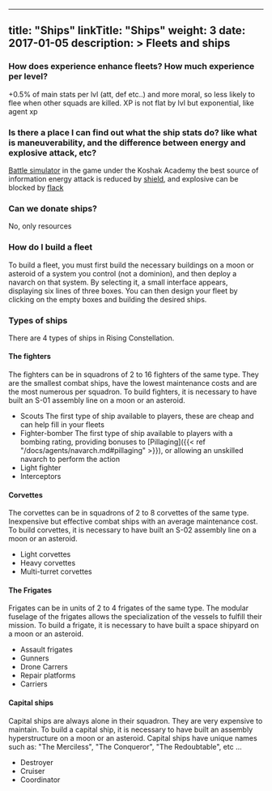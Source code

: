 
---
title: "Ships"
linkTitle: "Ships"
weight: 3
date: 2017-01-05
description: >
  Fleets and ships
---

### How does experience enhance fleets? How much experience per level?
+0.5% of main stats per lvl
(att, def etc..)
and more moral, so less likely to flee when other squads are killed. XP is not flat by lvl but exponential, like agent xp

### Is there a place I can find out what the ship stats do? like what is maneuverability, and the difference between energy and explosive attack, etc?
[Battle simulator](https://rising-constellation.com/portal/fight-simulator) in the game under the Koshak Academy the best source of information 
energy attack is reduced by [shield](/docs/ships/stats/#shield), and explosive can be blocked by [flack](docs/ships/stats/#flack)

### Can we donate ships?
No, only resources

### How do I build a fleet
To build a fleet, you must first build the necessary buildings on a moon or asteroid of a system you control (not a dominion), and then deploy a navarch on that system. By selecting it, a small interface appears, displaying six lines of three boxes. You can then design your fleet by clicking on the empty boxes and building the desired ships.

### Types of ships
There are 4 types of ships in Rising Constellation.

#### The fighters
The fighters can be in squadrons of 2 to 16 fighters of the same type. They are the smallest combat ships, have the lowest maintenance costs and are the most numerous per squadron. To build fighters, it is necessary to have built an S-01 assembly line on a moon or an asteroid.

* Scouts
The first type of ship available to players, these are cheap and can help fill in your fleets
* Fighter-bomber
The first type of ship available to players with a bombing rating, providing bonuses to [Pillaging]({{< ref "/docs/agents/navarch.md#pillaging" >}}), or allowing an unskilled navarch to perform the action
* Light fighter
* Interceptors

#### Corvettes
The corvettes can be in squadrons of 2 to 8 corvettes of the same type. Inexpensive but effective combat ships with an average maintenance cost. To build corvettes, it is necessary to have built an S-02 assembly line on a moon or an asteroid.

* Light corvettes
* Heavy corvettes
* Multi-turret corvettes

#### The Frigates
Frigates can be in units of 2 to 4 frigates of the same type. The modular fuselage of the frigates allows the specialization of the vessels to fulfill their mission. To build a frigate, it is necessary to have built a space shipyard on a moon or an asteroid.

* Assault frigates
* Gunners
* Drone Carrers
* Repair platforms
* Carriers

#### Capital ships
Capital ships are always alone in their squadron. They are very expensive to maintain. To build a capital ship, it is necessary to have built an assembly hyperstructure on a moon or an asteroid. Capital ships have unique names such as: "The Merciless", "The Conqueror", "The Redoubtable", etc ...

* Destroyer
* Cruiser
* Coordinator

